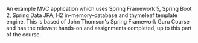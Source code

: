 An example MVC application which uses Spring Framework 5, Spring Boot 2, Spring Data JPA, H2 in-memory-database and thymeleaf template engine. This is based of John Thomson's Spring Framework Guru Course and has the relevant hands-on and assignments completed, up to this part of the course.
